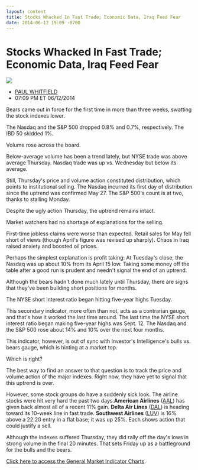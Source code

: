 ```yaml
---
layout: content
title: Stocks Whacked In Fast Trade; Economic Data, Iraq Feed Fear
date: 2014-06-12 19:09 -0700
---
```



Stocks Whacked In Fast Trade; Economic Data, Iraq Feed Fear
============================================================


![](https://www.investors.com/wp-content/uploads/ibd-migrated-images/MPv_140613_635381828329098391.png)

* [PAUL WHITFIELD](https://www.investors.com/author/whitfieldp/ "Posts by PAUL WHITFIELD")
* 07:09 PM ET 06/12/2014




Bears came out in force for the first time in more than three weeks, swatting the stock indexes lower.

  

The Nasdaq and the S&P 500 dropped 0.8% and 0.7%, respectively. The IBD 50 skidded 1%.

  

Volume rose across the board.

  

Below-average volume has been a trend lately, but NYSE trade was above average Thursday. Nasdaq trade was up vs. Wednesday but below its average.

  

Still, Thursday's price and volume action constituted distribution, which points to institutional selling. The Nasdaq incurred its first day of distribution since the uptrend was confirmed May 27. The S&P 500's count is at two, thanks to stalling Monday.

  

Despite the ugly action Thursday, the uptrend remains intact.

  

Market watchers had no shortage of explanations for the selling.

  

First-time jobless claims were worse than expected. Retail sales for May fell short of views (though April's figure was revised up sharply). Chaos in Iraq raised anxiety and boosted oil prices.

  

Perhaps the simplest explanation is profit taking: At Tuesday's close, the Nasdaq was up about 10% from its April 15 low. Taking some money off the table after a good run is prudent and needn't signal the end of an uptrend.

  

Although the bears hadn't done much lately until Thursday, there are signs that they've been building short positions for months.

  

The NYSE short interest ratio began hitting five-year highs Tuesday.

  

This secondary indicator, more often than not, acts as a contrarian gauge, and that's how it worked the last time around. The last time the NYSE short interest ratio began making five-year highs was Sept. 12. The Nasdaq and the S&P 500 rose about 14% and 10% over the next four months.

  

This indicator, however, is out of sync with Investor's Intelligence's bulls vs. bears gauge, which is hinting at a market top.

  

Which is right?

  

The best way to find an answer to that question is to track the price and volume action of the major indexes. Right now, they have yet to signal that this uptrend is over.

  

However, some stock groups do have a suddenly sick look. The airline stocks were hit very hard the past two days.**American Airlines** ([AAL](https://research.investors.com/quote.aspx?symbol=AAL)) has given back almost all of a recent 11% gain. **Delta Air Lines** ([DAL](https://research.investors.com/quote.aspx?symbol=DAL)) is heading toward its 10-week line in fast trade. **Southwest Airlines** ([LUV](https://research.investors.com/quote.aspx?symbol=LUV)) is 16% above a 22.20 entry in a flat base; it was up 25%. Each shows action that could justify a sell.

  

Although the indexes suffered Thursday, they did rally off the day's lows in strong volume in the final 20 minutes. That sets Friday up as a battleground for the bulls and the bears.

  

[Click here to access the General Market Indicator Charts](https://www.investors.com/pdf/GMI_061314.pdf).




